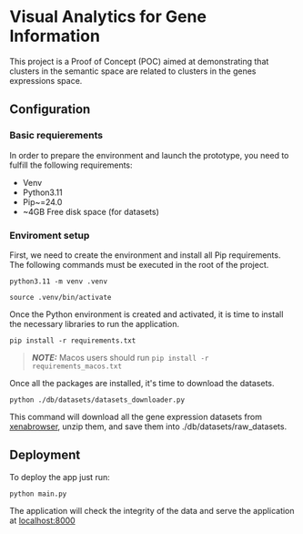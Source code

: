 # Visual Analytics for Gene Information
This project is a Proof of Concept (POC) aimed at demonstrating that clusters in the semantic space are related to clusters in the genes expressions space.

## Configuration
### Basic requierements
In order to prepare the environment and launch the prototype, you need to fulfill the following requirements:

- Venv
- Python3.11
- Pip~=24.0
- ~4GB Free disk space (for datasets)

### Enviroment setup

First, we need to create the environment and install all Pip requirements. The following commands must be executed in the root of the project.

```
python3.11 -m venv .venv

source .venv/bin/activate
```
Once the Python environment is created and activated, it is time to install the necessary libraries to run the application.

`pip install -r requirements.txt`

> **_NOTE:_** Macos users should run
 `pip install -r requirements_macos.txt`


Once all the packages are installed, it's time to download the datasets.

`python ./db/datasets/datasets_downloader.py`

This command will download all the gene expression datasets from [xenabrowser](https://xenabrowser.net), unzip them, and save them into ./db/datasets/raw_datasets.

## Deployment

To deploy the app just run:

`python main.py`

The application will check the integrity of the data and serve the application at [localhost:8000](http://127.0.0.1:8000) 


